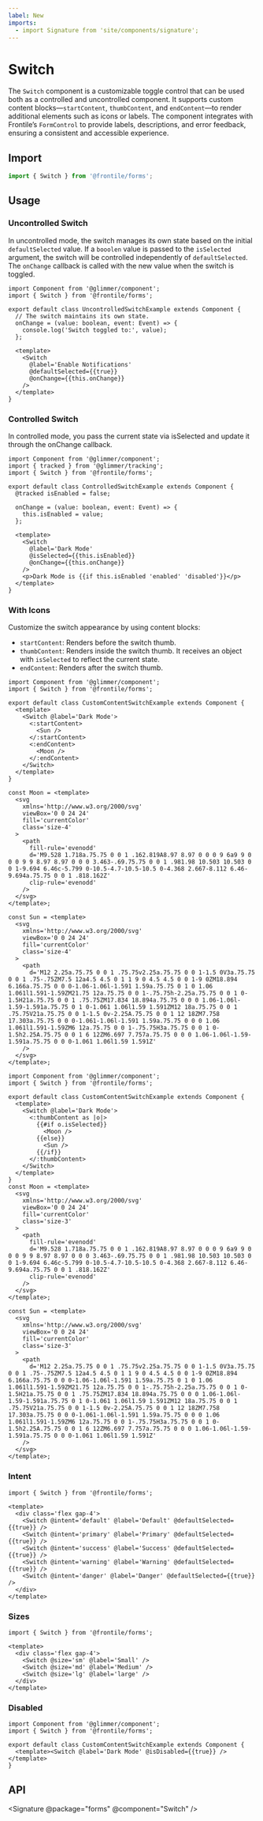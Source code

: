 ```yaml
---
label: New
imports:
  - import Signature from 'site/components/signature';
---
```


# Switch

The `Switch` component is a customizable toggle control that can be used both as a controlled and uncontrolled component. It supports custom content blocks—`startContent`, `thumbContent`, and `endContent`—to render additional elements such as icons or labels. The component integrates with Frontile’s `FormControl` to provide labels, descriptions, and error feedback, ensuring a consistent and accessible experience.

## Import

```js
import { Switch } from '@frontile/forms';
```

## Usage

### Uncontrolled Switch

In uncontrolled mode, the switch manages its own state based on the initial `defaultSelected` value. If a `booolen` value is passed to the `isSelected` argument, the switch will be controlled independently of `defaultSelected`. The `onChange` callback is called with the new value when the switch is toggled.

```gts preview
import Component from '@glimmer/component';
import { Switch } from '@frontile/forms';

export default class UncontrolledSwitchExample extends Component {
  // The switch maintains its own state.
  onChange = (value: boolean, event: Event) => {
    console.log('Switch toggled to:', value);
  };

  <template>
    <Switch
      @label='Enable Notifications'
      @defaultSelected={{true}}
      @onChange={{this.onChange}}
    />
  </template>
}
```

### Controlled Switch

In controlled mode, you pass the current state via isSelected and update it through the onChange callback.

```gts preview
import Component from '@glimmer/component';
import { tracked } from '@glimmer/tracking';
import { Switch } from '@frontile/forms';

export default class ControlledSwitchExample extends Component {
  @tracked isEnabled = false;

  onChange = (value: boolean, event: Event) => {
    this.isEnabled = value;
  };

  <template>
    <Switch
      @label='Dark Mode'
      @isSelected={{this.isEnabled}}
      @onChange={{this.onChange}}
    />
    <p>Dark Mode is {{if this.isEnabled 'enabled' 'disabled'}}</p>
  </template>
}
```

### With Icons

Customize the switch appearance by using content blocks:

- `startContent`: Renders before the switch thumb.
- `thumbContent`: Renders inside the switch thumb. It receives an object with `isSelected` to reflect the current state.
- `endContent`: Renders after the switch thumb.

```gts preview
import Component from '@glimmer/component';
import { Switch } from '@frontile/forms';

export default class CustomContentSwitchExample extends Component {
  <template>
    <Switch @label='Dark Mode'>
      <:startContent>
        <Sun />
      </:startContent>
      <:endContent>
        <Moon />
      </:endContent>
    </Switch>
  </template>
}

const Moon = <template>
  <svg
    xmlns='http://www.w3.org/2000/svg'
    viewBox='0 0 24 24'
    fill='currentColor'
    class='size-4'
  >
    <path
      fill-rule='evenodd'
      d='M9.528 1.718a.75.75 0 0 1 .162.819A8.97 8.97 0 0 0 9 6a9 9 0 0 0 9 9 8.97 8.97 0 0 0 3.463-.69.75.75 0 0 1 .981.98 10.503 10.503 0 0 1-9.694 6.46c-5.799 0-10.5-4.7-10.5-10.5 0-4.368 2.667-8.112 6.46-9.694a.75.75 0 0 1 .818.162Z'
      clip-rule='evenodd'
    />
  </svg>
</template>;

const Sun = <template>
  <svg
    xmlns='http://www.w3.org/2000/svg'
    viewBox='0 0 24 24'
    fill='currentColor'
    class='size-4'
  >
    <path
      d='M12 2.25a.75.75 0 0 1 .75.75v2.25a.75.75 0 0 1-1.5 0V3a.75.75 0 0 1 .75-.75ZM7.5 12a4.5 4.5 0 1 1 9 0 4.5 4.5 0 0 1-9 0ZM18.894 6.166a.75.75 0 0 0-1.06-1.06l-1.591 1.59a.75.75 0 1 0 1.06 1.061l1.591-1.59ZM21.75 12a.75.75 0 0 1-.75.75h-2.25a.75.75 0 0 1 0-1.5H21a.75.75 0 0 1 .75.75ZM17.834 18.894a.75.75 0 0 0 1.06-1.06l-1.59-1.591a.75.75 0 1 0-1.061 1.06l1.59 1.591ZM12 18a.75.75 0 0 1 .75.75V21a.75.75 0 0 1-1.5 0v-2.25A.75.75 0 0 1 12 18ZM7.758 17.303a.75.75 0 0 0-1.061-1.06l-1.591 1.59a.75.75 0 0 0 1.06 1.061l1.591-1.59ZM6 12a.75.75 0 0 1-.75.75H3a.75.75 0 0 1 0-1.5h2.25A.75.75 0 0 1 6 12ZM6.697 7.757a.75.75 0 0 0 1.06-1.06l-1.59-1.591a.75.75 0 0 0-1.061 1.06l1.59 1.591Z'
    />
  </svg>
</template>;
```

```gts preview
import Component from '@glimmer/component';
import { Switch } from '@frontile/forms';

export default class CustomContentSwitchExample extends Component {
  <template>
    <Switch @label='Dark Mode'>
      <:thumbContent as |o|>
        {{#if o.isSelected}}
          <Moon />
        {{else}}
          <Sun />
        {{/if}}
      </:thumbContent>
    </Switch>
  </template>
}
const Moon = <template>
  <svg
    xmlns='http://www.w3.org/2000/svg'
    viewBox='0 0 24 24'
    fill='currentColor'
    class='size-3'
  >
    <path
      fill-rule='evenodd'
      d='M9.528 1.718a.75.75 0 0 1 .162.819A8.97 8.97 0 0 0 9 6a9 9 0 0 0 9 9 8.97 8.97 0 0 0 3.463-.69.75.75 0 0 1 .981.98 10.503 10.503 0 0 1-9.694 6.46c-5.799 0-10.5-4.7-10.5-10.5 0-4.368 2.667-8.112 6.46-9.694a.75.75 0 0 1 .818.162Z'
      clip-rule='evenodd'
    />
  </svg>
</template>;

const Sun = <template>
  <svg
    xmlns='http://www.w3.org/2000/svg'
    viewBox='0 0 24 24'
    fill='currentColor'
    class='size-3'
  >
    <path
      d='M12 2.25a.75.75 0 0 1 .75.75v2.25a.75.75 0 0 1-1.5 0V3a.75.75 0 0 1 .75-.75ZM7.5 12a4.5 4.5 0 1 1 9 0 4.5 4.5 0 0 1-9 0ZM18.894 6.166a.75.75 0 0 0-1.06-1.06l-1.591 1.59a.75.75 0 1 0 1.06 1.061l1.591-1.59ZM21.75 12a.75.75 0 0 1-.75.75h-2.25a.75.75 0 0 1 0-1.5H21a.75.75 0 0 1 .75.75ZM17.834 18.894a.75.75 0 0 0 1.06-1.06l-1.59-1.591a.75.75 0 1 0-1.061 1.06l1.59 1.591ZM12 18a.75.75 0 0 1 .75.75V21a.75.75 0 0 1-1.5 0v-2.25A.75.75 0 0 1 12 18ZM7.758 17.303a.75.75 0 0 0-1.061-1.06l-1.591 1.59a.75.75 0 0 0 1.06 1.061l1.591-1.59ZM6 12a.75.75 0 0 1-.75.75H3a.75.75 0 0 1 0-1.5h2.25A.75.75 0 0 1 6 12ZM6.697 7.757a.75.75 0 0 0 1.06-1.06l-1.59-1.591a.75.75 0 0 0-1.061 1.06l1.59 1.591Z'
    />
  </svg>
</template>;
```

### Intent

```gts preview
import { Switch } from '@frontile/forms';

<template>
  <div class='flex gap-4'>
    <Switch @intent='default' @label='Default' @defaultSelected={{true}} />
    <Switch @intent='primary' @label='Primary' @defaultSelected={{true}} />
    <Switch @intent='success' @label='Success' @defaultSelected={{true}} />
    <Switch @intent='warning' @label='Warning' @defaultSelected={{true}} />
    <Switch @intent='danger' @label='Danger' @defaultSelected={{true}} />
  </div>
</template>
```

### Sizes

```gts preview
import { Switch } from '@frontile/forms';

<template>
  <div class='flex gap-4'>
    <Switch @size='sm' @label='Small' />
    <Switch @size='md' @label='Medium' />
    <Switch @size='lg' @label='large' />
  </div>
</template>
```

### Disabled

```gts preview
import Component from '@glimmer/component';
import { Switch } from '@frontile/forms';

export default class CustomContentSwitchExample extends Component {
  <template><Switch @label='Dark Mode' @isDisabled={{true}} /></template>
}
```

## API

<Signature @package="forms" @component="Switch" />
